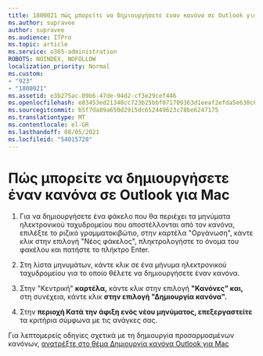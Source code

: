 ```yaml
---
title: 1800021 πώς μπορείτε να δημιουργήσετε έναν κανόνα σε Outlook για Mac
ms.author: supravee
author: supravee
ms.audience: ITPro
ms.topic: article
ms.service: o365-administration
ROBOTS: NOINDEX, NOFOLLOW
localization_priority: Normal
ms.custom:
- "923"
- "1800021"
ms.assetid: e3b275ac-09b6-47de-94d2-cf3e29cef446
ms.openlocfilehash: e83453ed21348cc723b25bbf071709363d1eeaf2efda5e630c6431f62d348037
ms.sourcegitcommit: b5f7da89a650d2915dc652449623c78be6247175
ms.translationtype: MT
ms.contentlocale: el-GR
ms.lasthandoff: 08/05/2021
ms.locfileid: "54015728"
---
```

# <a name="how-to-create-a-rule-in-outlook-for-mac"></a>Πώς μπορείτε να δημιουργήσετε έναν κανόνα σε Outlook για Mac

1. Για να δημιουργήσετε ένα φάκελο που θα περιέχει τα μηνύματα  ηλεκτρονικού ταχυδρομείου που αποστέλλονται από τον κανόνα, επιλέξτε το ριζικό γραμματοκιβώτιο, στην καρτέλα "Οργάνωση", κάντε κλικ στην επιλογή "Νέος φάκελος", πληκτρολογήστε το όνομα του φακέλου και πατήστε το πλήκτρο Enter.

2. Στη λίστα μηνυμάτων, κάντε κλικ σε ένα μήνυμα ηλεκτρονικού ταχυδρομείου για το οποίο θέλετε να δημιουργήσετε έναν κανόνα.

3. Στην "Κεντρική" **καρτέλα,** κάντε κλικ στην επιλογή **"Κανόνες" και,** στη συνέχεια, κάντε κλικ **στην επιλογή "Δημιουργία κανόνα".**

4. Στην **περιοχή Κατά την άφιξη ενός νέου μηνύματος, επεξεργαστείτε** τα κριτήρια σύμφωνα με τις ανάγκες σας. 

Για λεπτομερείς οδηγίες σχετικά με τη δημιουργία προσαρμοσμένων κανόνων, [ανατρέξτε στο θέμα Δημιουργία κανόνα Outlook για Mac](https://aka.ms/AA1uy0v)
  